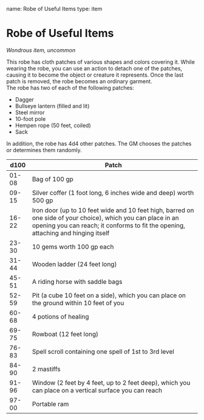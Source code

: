 name: Robe of Useful Items
type: item

# Robe of Useful Items 
_Wondrous item, uncommon_ 

This robe has cloth patches of various shapes and colors covering it. While wearing the robe, you can use an action to detach one of the patches, causing it to become the object or creature it represents. Once the last patch is removed, the robe becomes an ordinary garment.    
The robe has two of each of the following patches:

* Dagger
* Bullseye lantern (filled and lit)
* Steel mirror
* 10-foot pole 
* Hempen rope (50 feet, coiled)
* Sack 

In addition, the robe has 4d4 other patches. The GM chooses the patches or determines them randomly. 

| d100  | Patch                                                                                                                                                                                             |
|-------|---------------------------------------------------------------------------------------------------------------------------------------------------------------------------------------------------|
| 01-08 | Bag of 100 gp                                                                                                                                                                                     |
| 09-15 | Silver coffer (1 foot long, 6 inches wide and deep) worth 500 gp                                                                                                                                  |
| 16-22 | Iron door (up to 10 feet wide and 10 feet high, barred on one side of your choice), which you can place in an opening you can reach; it conforms to fit the opening, attaching and hinging itself |
| 23-30 | 10 gems worth 100 gp each                                                                                                                                                                         |
| 31-44 | Wooden ladder (24 feet long)                                                                                                                                                                      |
| 45-51 | A riding horse with saddle bags                                                                                                                                                                   |
| 52-59 | Pit (a cube 10 feet on a side), which you can place on the ground within 10 feet of you                                                                                                           |
| 60-68 | 4 potions of healing                                                                                                                                                                              |
| 69-75 | Rowboat (12 feet long)                                                                                                                                                                            |
| 76-83 | Spell scroll containing one spell of 1st to 3rd level                                                                                                                                             |
| 84-90 | 2 mastiffs                                                                                                                                                                                        |
| 91-96 | Window (2 feet by 4 feet, up to 2 feet deep), which you can place on a vertical surface you can reach                                                                                             |
| 97-00 | Portable ram                                                                                                                                                                                      |
